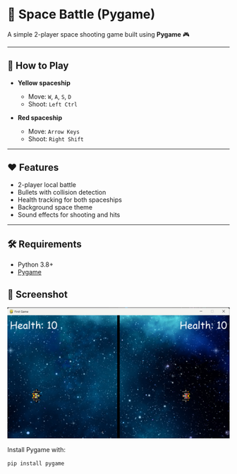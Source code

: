 # 🚀 Space Battle (Pygame)

A simple 2-player space shooting game built using **Pygame** 🎮  

---

## 🎯 How to Play
- **Yellow spaceship**  
  - Move: `W`, `A`, `S`, `D`  
  - Shoot: `Left Ctrl`  

- **Red spaceship**  
  - Move: `Arrow Keys`  
  - Shoot: `Right Shift`  

---

## ❤️ Features
- 2-player local battle
- Bullets with collision detection
- Health tracking for both spaceships
- Background space theme
- Sound effects for shooting and hits

---

## 🛠️ Requirements
- Python 3.8+
- [Pygame](https://www.pygame.org/news)

## 📸 Screenshot

![Gameplay Screenshot](screenshot.png.png)


Install Pygame with:
```bash
pip install pygame

